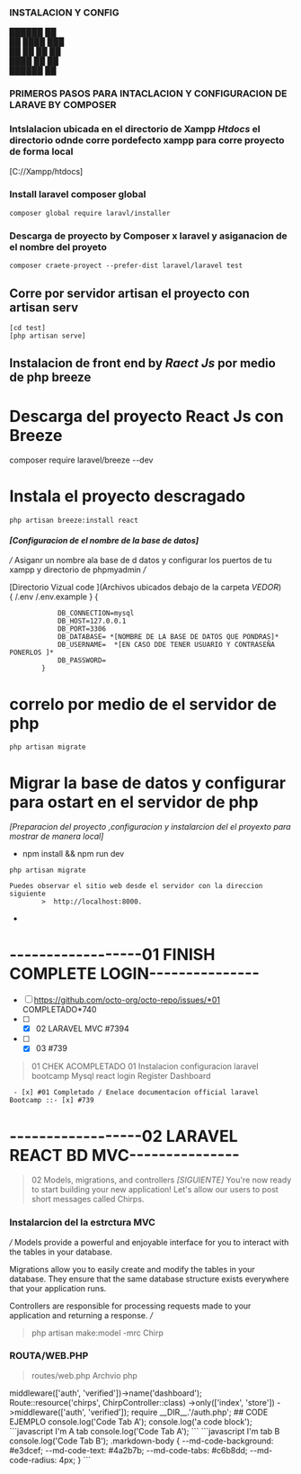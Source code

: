 ### INSTALACION Y CONFIG


                                                                                                                         
        
 ██████   ██     
██  ████ ███     
██ ██ ██  ██     
████  ██  ██     
 ██████   ██     
                 
                 


### PRIMEROS PASOS PARA INTACLACION Y CONFIGURACION DE LARAVE BY COMPOSER


###  Intslalacion ubicada en el directorio de Xampp *Htdocs* el directorio odnde corre pordefecto xampp para corre proyecto de forma local

 [C://Xampp/htdocs]


### Install laravel composer global

	composer global require laravl/installer


### Descarga de proyecto by Composer x laravel y asiganacion de el  nombre del proyeto  

	composer craete-proyect --prefer-dist laravel/laravel test


## Corre por servidor artisan el proyecto con artisan serv

	[cd test]
	[php artisan serve]



## Instalacion de front end by *Raect Js* por medio de php breeze

# Descarga del proyecto React Js con Breeze

composer require laravel/breeze --dev

# Instala el proyecto descragado 

	php artisan breeze:install react


#### *[Configuracion de el nombre de la base de datos]*  ###  



*/* Asiganr un nombre ala base de d datos y configurar los puertos de tu xampp y directorio de phpmyadmin */*

[Directorio Vizual code ](Archivos ubicados debajo de la carpeta  *VEDOR*)      
    {
        /.env
        /.env.example
    }
            {
                
                DB_CONNECTION=mysql 
                DB_HOST=127.0.0.1
                DB_PORT=3306
                DB_DATABASE= *[NOMBRE DE LA BASE DE DATOS QUE PONDRAS]*
                DB_USERNAME=  *[EN CASO DDE TENER USUARIO Y CONTRASEÑA PONERLOS ]*
                DB_PASSWORD=
            }

# correlo por medio de el servidor de php 

	php artisan migrate


# Migrar la base de datos y configurar para ostart en el servidor de php

*[Preparacion del proyecto ,configuracion y instalarcion del el proyexto para mostrar de manera local]*

*    npm install && npm run dev

    php artisan migrate  
    
    Puedes observar el sitio web desde el servidor con la direccion siguiente
            >  http://localhost:8000.
*

# ------------------01 FINISH COMPLETE LOGIN---------------

- [ ] https://github.com/octo-org/octo-repo/issues/*01 COMPLETADO*740
- [ ] - [x] 02  LARAVEL MVC #7394
- [ ] - [x] 03               #739

> 01 CHEK ACOMPLETADO
     01 Instalacion configuracion laravel bootcamp Mysql react login Register Dashboard


     - [x] #01 Completado / Enelace documentacion official laravel Bootcamp ::- [x] #739



# ------------------02 LARAVEL REACT BD MVC---------------

>02  Models, migrations, and controllers *[SIGUIENTE]*
    You're now ready to start building your new application! Let's allow our users to post short messages called Chirps.


### Instalarcion del la estrctura MVC
*/*
Models provide a powerful and enjoyable interface for you to interact with the tables in your database.

Migrations allow you to easily create and modify the tables in your database. They ensure that the same database structure exists everywhere that your application runs.

Controllers are responsible for processing requests made to your application and returning a response.
*/*


>php artisan make:model -mrc Chirp

### ROUTA/WEB.PHP

>routes/web.php
    Archvio php

<?php
 
use App\Http\Controllers\ChirpController;
use Illuminate\Foundation\Application;
use Illuminate\Support\Facades\Route;
use Inertia\Inertia;
 ...
Route::get('/dashboard', function () {
    return Inertia::render('Dashboard');
})->middleware(['auth', 'verified'])->name('dashboard');
 
Route::resource('chirps', ChirpController::class)
    ->only(['index', 'store'])
    ->middleware(['auth', 'verified']);
 
require __DIR__.'/auth.php';





## CODE EJEMPLO
console.log('Code Tab A');

console.log('a code block');

```javascript I'm A tab
console.log('Code Tab A');
```

```javascript I'm tab B
console.log('Code Tab B');

.markdown-body {
  --md-code-background: #e3dcef;
  --md-code-text: #4a2b7b;
  --md-code-tabs: #c6b8dd;
  --md-code-radius: 4px;
}


```